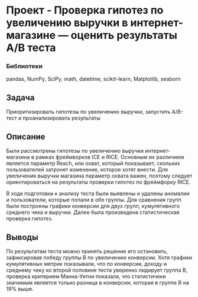 # Проект - Проверка гипотез по увеличению выручки в интернет-магазине — оценить результаты A/B теста

### Библиотеки
pandas, NumPy, SciPy, math, datetime, scikit-learn, Matplotlib, seaborn

## Задача
Приоритизировать гипотезы по увеличению выручки, запустить A/B-тест и проанализировать результаты

## Описание
Были рассмотрены гипотезы по увеличению выручки интернет-магазина в рамках фреймворков ICE и RICE. Основным их различием является параметр Reach, или охват, который показывает, скольких пользователей затронет изменение, которое хотят внести. Для увеличения выручки магазина параметр охвата важен, поэтому следует ориентироваться на результаты проверки гипотез по фреймфорку RICE. 

В ходе подготовки к анализу теста были выявлены и удалены аномалии и пользователи, которые попали в обе группы. Для сравнения групп были построены графики конверсии для двух групп, кумулятивного среднего чека и выручки. Далее была произведена статистическая проверка гипотез.


## Выводы
По результатам теста можно принять решение его остановить, зафиксировав победу группы В по увеличению конверсии. Хотя графики кумулятивных метрик показывали, что по конверсии, доходу и среднему чеку ко второй половине теста уверенно лидирует группа В, проверка критерием Манна-Уитни показала, что статистичеки значимым является только разница в конверсии, которая в группе В на 19% выше.
